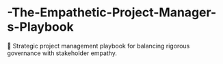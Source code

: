 # -The-Empathetic-Project-Manager-s-Playbook
🚀 Strategic project management playbook for balancing rigorous governance with stakeholder empathy.
